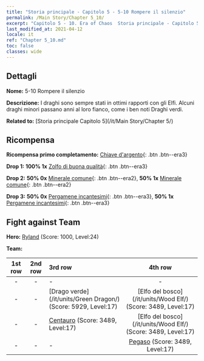 ```yaml
---
title: "Storia principale - Capitolo 5 - 5-10 Rompere il silenzio"
permalink: /Main Story/Chapter 5_10/
excerpt: "Capitolo 5 - 10. Era of Chaos  Storia principale - Capitolo 5_10. 5-10 Rompere il silenzio"
last_modified_at: 2021-04-12
locale: it
ref: "Chapter 5_10.md"
toc: false
classes: wide
---
```


## Dettagli

 **Nome:** 5-10 Rompere il silenzio

 **Descrizione:** I draghi sono sempre stati in ottimi rapporti con gli Elfi. Alcuni draghi minori passano anni al loro fianco, come i ben noti Draghi verdi.

 **Related to:** [Storia principale Capitolo 5](/it/Main Story/Chapter 5/)

## Ricompensa

 **Ricompensa primo completamento:** [Chiave d'argento](/it/Items/con_693/){: .btn .btn--era3}

 **Drop 1:** **100% 1x** [Zolfo di buona qualità](/it/Items/mat_15/){: .btn .btn--era3}

 **Drop 2:** **50% 0x** [Minerale comune](/it/Items/mat_6/){: .btn .btn--era2}, **50% 1x** [Minerale comune](/it/Items/mat_6/){: .btn .btn--era2}

 **Drop 3:** **50% 0x** [Pergamene incantesimi](/it/Items/con_694/){: .btn .btn--era3}, **50% 1x** [Pergamene incantesimi](/it/Items/con_694/){: .btn .btn--era3}


## Fight against Team
 **Hero:** [Ryland](/it/heroes/Ryland/) (Score: 1000, Level:24)

 **Team:**


  | 1st row | 2nd row | 3rd row | 4th row |
  |:----:|:----:|:----|:----:|
  | - | - | - | - |
  | - | - | [Drago verde](/it/units/Green Dragon/) (Score: 5929, Level:17)  | [Elfo del bosco](/it/units/Wood Elf/) (Score: 3489, Level:17)  |
  | - | - | [Centauro](/it/units/Centaur/) (Score: 3489, Level:17)  | [Elfo del bosco](/it/units/Wood Elf/) (Score: 3489, Level:17)  |
  | - | - | - | [Pegaso](/it/units/Pegasus/) (Score: 3489, Level:17)  |


